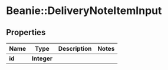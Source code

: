 # Beanie::DeliveryNoteItemInput

## Properties
Name | Type | Description | Notes
------------ | ------------- | ------------- | -------------
**id** | **Integer** |  | 


